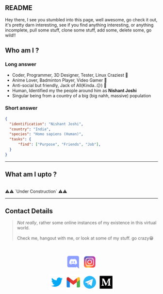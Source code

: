 ## README 
Hey there, I see you stumbled into this page, well awesome, go check it out, it's pretty darn interesting, see if you find anything interesting, or anything incomplete, pull some stuff, clone some stuff, add some, delete some, go wild!!

## Who am I ?
### Long answer
- Coder, Programmer, 3D Designer, Tester, Linux Craziest 🤖
- Anime Lover, Badminton Player, Video Gamer 👾
- Anti-social but friendly, Jack of All(Kinda..😕) 🦕
- Human, Identified my the people around him as **Nishant Joshi**
- Singular being from a country of a big (big nahh, massive) population
### Short answer
```json
{
  "identification": "Nishant Joshi",
  "country": "India",
  "species": "Homo sapiens (Human)",
  "tasks": {
      "find": ["Purpose", "Friends", "Job"],
  }
}
```
---
## What am I upto ?
<br>
⚠⚠ `Under Construction` ⚠⚠
<!---
NishantJoshi00/NishantJoshi00 is a ✨ special ✨ repository because its `README.md` (this file) appears on your GitHub profile.
You can click the Preview link to take a look at your changes.
--->

---
## Contact Details
> *Not really*, rather some online instances of my existence in this virtual world.
> <br>
> <br>
> Check me, hangout with me, or look at some of my stuff. go crazy😁

<br>
<p align="center">
  <a href="https://discord.gg/" title="Discord"><img src="./assets/images/discord.png" height="50"></a>
  <a href="https://www.instagram.com/nishantjosh" title="Instagram"><img src="./assets/images/instagram.png" height="50"></a>
</p>

<p align="center">
  <a href="https://twitter.com/joshinishant_1" title="Twitter"><img src="./assets/images/twitter.png" height="50"></a>
  <a href="mailto:nishantjo.12@gmail.com" title="Gmail"><img src="./assets/images/gmail.png" height="50"></a>
  <a href="https://t.me/NishantJ0shi" title="Telegram"><img src="./assets/images/telegram.png" height="50"></a>
  <a href="https://joshinishant.medium.com/" title="Medium"><img src="./assets/images/medium.png" height="50"></a>
</p>

